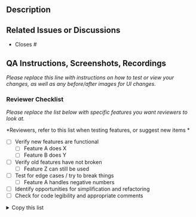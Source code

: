 <!--
     Before submitting a Pull Request, please consider the following to speed up reviews:
     - 👷‍♀️ Create small PRs. Large PRs can usually be broken down into incremental PRs.
     - 🚩 Do you already have several open PRs? Consider finishing or asking for help with existing PRs first.
     - 🔧 Does your PR reference a discussed and approved issue, especially for personal or edge-case requests?
     - 💡 Is the solution agreed upon? Save rework time by discussing strategy before coding.
-->

## Description


## Related Issues or Discussions

- Closes #

## QA Instructions, Screenshots, Recordings

_Please replace this line with instructions on how to test or view your changes, as well as any before/after
images for UI changes._

### Reviewer Checklist

_Please replace the list below with specific features you want reviewers to look at._

*Reviewers, refer to this list when testing features, or suggest new items *
- [ ] Verify new features are functional
  - [ ] Feature A does X
  - [ ] Feature B does Y
- [ ] Verify old features have not broken
  - [ ] Feature Z can still be used
- [ ] Test for edge cases / try to break things
  - [ ] Feature A handles negative numbers
- [ ] Identify opportunities for simplification and refactoring
- [ ] Check for code legibility and appropriate comments

<details><summary>Copy this list</summary>
